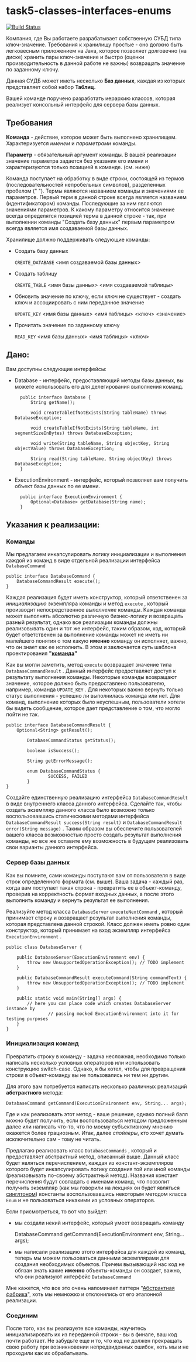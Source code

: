 # task5-classes-interfaces-enums

[![Build Status](https://travis-ci.com/itmo-java-basics-2020/task5-classes-interfaces-enums-IlyaZinovev.svg?branch=master)](https://travis-ci.com/itmo-java-basics-2020/task5-classes-interfaces-enums-IlyaZinovev)

Компания, где Вы работаете разрабатывает собственную СУБД типа ключ-значение. Требования к хранилищу простые - оно должно быть легковесным приложением на Java, которое позволяет долговечно (на диске) хранить пары ключ-значение и быстро (оценки производительность в данной работе не важны) возвращать значение по заданному ключу.

Данная СУДБ может иметь несколько **Баз данных**, каждая из которых представляет собой набор **Таблиц.**

Вашей команде поручено разработать иерархию классов, которая реализует консольный интерфейс для сервера базы данных.

## Требования

**Команда** - действие, которое может быть выполнено хранилищем. Характеризуется *именем* и *параметрами* команды. 

**Параметр** - обязательный аргумент команды. В вашей реализации значение параметра задается без указания его имени и характеризуются только позицией в команде. (см. ниже)

Команда поступает на обработку в виде строки, состоящей из термов (последовательностей непробельных символов), разделенных пробелом (" "). Термы являются названием команды и значениями ее параметров. Первый терм в данной строке всегда является названием (идентификатором) команды. Последующие за ним являются значениями параметров. К какому параметру относится значение всегда определятся позицией терма в данной строке - так, при выполнении команды "Создать базу данных" первым параметром всегда является имя создаваемой базы данных.

Хранилище должно поддерживать следующие команды:

- Создать базу данных

    `CREATE_DATABASE` <имя создаваемой базы данных>

- Создать таблицу

    `CREATE_TABLE` <имя базы данных> <имя создаваемой таблицы>

- Обновить значение по ключу, если ключ не существует - создать ключ и ассоциировать с ним переданное значение

    `UPDATE_KEY` <имя базы данных> <имя таблицы> <ключ> <значение>

- Прочитать значение по заданному ключу

    `READ_KEY` <имя базы данных> <имя таблицы> <ключ>

## Дано:

Вам доступны следующие интерфейсы:

- Database - интерфейс, предоставляющий методы базы данных, вы можете использовать его для делегирования выполнения команд.

        public interface Database {
            String getName();
        
            void createTableIfNotExists(String tableName) throws DatabaseException;
        
            void createTableIfNotExists(String tableName, int segmentSizeInBytes) throws DatabaseException;
        
            void write(String tableName, String objectKey, String objectValue) throws DatabaseException;
        
            String read(String tableName, String objectKey) throws DatabaseException;
        }

- ExecutionEnvironment - интерфейс, который позволяет вам получить объект базы данных по ее имени.

        public interface ExecutionEnvironment {
            Optional<Database> getDatabase(String name);
        }

## Указания к реализации:

### Команды

Мы предлагаем инкапсулировать логику инициализации и выполнения каждой из команд в виде отдельной реализации интерфейса `DatabaseCommand` 

    public interface DatabaseCommand {
        DatabaseCommandResult execute();
    }

Каждая реализация будет иметь конструктор, который ответственен за *инициализацию* экземпляра команды и метод `execute` , который производит непосредственное *выполнение* команды. Каждая команда может выполнять абсолютно различную бизнес-логику и возвращать разный результат, однако все реализации команды должны реализовывать один и тот же интерфейс, таким образом, код, который будет ответственен за выполнение команды может не иметь ни малейшего понятия о том какую **именно** команду он исполняет, важно, что он знает как ее исполнить. В этом и заключается суть шаблона проектирования **"[команда](https://refactoring.guru/ru/design-patterns/command)"**

Как вы могли заметить, метод `execute` возвращает значение типа `DatabaseCommandResult` . Данный интерфейс предоставляет доступ к результату выполнения команды. Некоторые команды возвращают значение, которое должно быть предоставлено пользователю, например, команда `UPDATE_KEY` . Для некоторых важно вернуть только статус выполнения - успешно ли выполнилась команда или нет. Для команд, выполнение которых было неуспешным, пользователи хотели бы видеть сообщение, которое дает представление о том, что могло пойти не так.

    public interface DatabaseCommandResult {
        Optional<String> getResult();
    
    		DatabaseCommandStatus getStatus();
    
    		boolean isSuccess();
    
    		String getErrorMessage();
    
    		enum DatabaseCommandStatus {
    				SUCCESS, FAILED
    		}
    }

Создайте единственную реализацию интерфейса `DatabaseCommandResult` в виде внутреннего класса данного интерфейса. Сделайте так, чтобы создать экземпляр данного класса было возможно только воспользовавшись статическими методами интерфейса `DatabaseCommandResult success(String result)` и `DatabaseCommandResult error(String message)` . Таким образом вы обеспечите пользователей вашего класса возможностью просто создать результат выполнения команды, но все же оставите ему возможность в будущем реализовать свои варианты данного интерфейса.

### Сервер базы данных

Как вы помните, сами команды поступают вам от пользователя в виде строк определенного формата (см. выше). Ваша задача - каждый раз, когда вам поступает такая строка - превратить ее в объект-команду, проверив на корректность формат входных данных, а после этого выполнить команду и вернуть результат ее выполнения.

Реализуйте метод класса `DatabaseServer` `executeNextCommand` , который принимает строку и возвращает результат выполнения команды, которая представлена данной строкой. Класс должен иметь ровно один конструктор, который принимает на вход экземпляр интерфейса `ExecutionEnvironment` .

    public class DatabaseServer {
    
        public DatabaseServer(ExecutionEnvironment env) {
            throw new UnsupportedOperationException(); // TODO implement
        }
    
        public DatabaseCommandResult executeCommand(String commandText) {
            throw new UnsupportedOperationException(); // TODO implement
        }
    
        public static void main(String[] args) {
            // here you can place code which creates DatabaseServer instance by
    				// passing mocked ExecutionEnvironment into it for testing purposes
        }
    }

### Инициализация команд

Превратить строку в команду - задача несложная, необходимо только написать несколько условных операторов или использовать конструкцию switch-case. Однако, я бы хотел, чтобы для превращения строки в объект-команду вы не пользовались ни тем ни другим. 

Для этого вам потребуется написать несколько различных реализаций **абстрактного** метода:

    DatabaseCommand getCommand(ExecutionEnvironment env, String... args);

Где и как реализовать этот метод - ваше решение, однако полный балл можно будет получить, если воспользоваться методом предложенным далее или написать что-то, что по моему субъективному мнению окажется более грациозным. Итак, далее *спойлеры*, кто хочет думать исключительно сам - тому не читать.

Предлагаю реализовать класс `DatabaseCommands` , который и предоставляет абстрактный метод, описанный выше. Данный класс будет являться перечислением, каждая из констант-экземпляров которого будет инкапсулировать логику создания той или иной команды (реализовывать по-своему абстрактный метод). Названия констант перечисления будут совпадать с именами команд, что позволит получить экземпляр (как мы говорили на лекциях он будет являться [синглтоном](https://refactoring.guru/ru/design-patterns/singleton)) константы воспользовавшись некоторым методом класса `Enum` и не пользоваться никакими из условных операторов.

Если присмотреться, то вот что выйдет:

- мы создали некий интерфейс, который умеет возвращать команду

    DatabaseCommand getCommand(ExecutionEnvironment env, String... args);

- мы написали реализацию этого интерфейса для каждой из команд, теперь мы можем пользоваться данными экземплярами для создания необходимых объектов. Причем вызывающий нас код не обязан знать какие **именно** объекты-команды он создает, важно, что они реализуют интерфейс `DatabaseCommand`

Мне кажется, что все это очень напоминает паттерн "[Абстрактная фабрика](https://refactoring.guru/ru/design-patterns/abstract-factory)", хоть мы немножко и отклонились от его эталонной реализации.

### Соединим

После того, как вы реализуете все команды, научитесь инициализировать их из переданной строки - вы в финале, ваш код почти работает. Не забудьте еще и то, что код не должен прекращать свою работу при возникновении непредвиденных ошибок, хоть мы и не проходили как их обрабатывать.